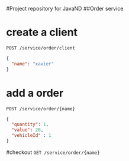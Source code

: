 #Project repository for JavaND
##Order service



# create a client
`POST /service/order/client`

```json
{
  "name": "xavier"
}
```


# add a order
`POST /service/order/{name}`

```json
{
  "quantity": 1,
  "value": 20,
  "vehicleId" : 1
}
```

#checkout 
`GET /service/order/{name}`